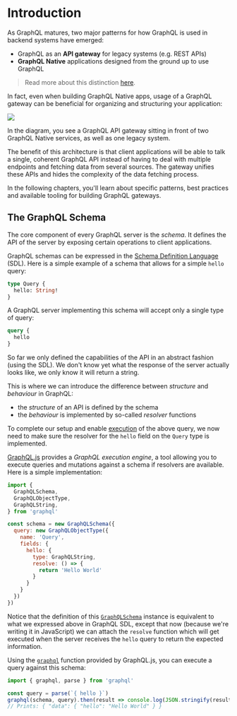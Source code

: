 # Introduction

As GraphQL matures, two major patterns for how GraphQL is used in backend systems have emerged:

- GraphQL as an **API gateway** for legacy systems (e.g. REST APIs)
- **GraphQL Native** applications designed from the ground up to use GraphQL

> Read more about this distinction [here](https://blog.graph.cool/graphql-api-gateway-graphql-native-1e46e4f179f7).

In fact, even when building GraphQL Native apps, usage of a GraphQL gateway can be beneficial for organizing and structuring your application:

![](https://imgur.com/MROWuhV.png)

In the diagram, you see a GraphQL API gateway sitting in front of two GraphQL Native services, as well as one legacy system. 

The benefit of this architecture is that client applications will be able to talk a single, coherent GraphQL API instead of having to deal with multiple endpoints and fetching data from several sources. The gateway unifies these APIs and hides the complexity of the data fetching process.

In the following chapters, you'll learn about specific patterns, best practices and available tooling for building GraphQL gateways.

## The GraphQL Schema

The core component of every GraphQL server is the _schema_. It defines the API of the server by exposing certain operations to client applications.

GraphQL schemas can be expressed in the [Schema Definition Language](https://blog.graph.cool/graphql-sdl-schema-definition-language-6755bcb9ce51) (SDL). Here is a simple example of a schema that allows for a simple `hello` query:

```graphql
type Query {
  hello: String!
}
```

A GraphQL server implementing this schema will accept only a single type of query:

```graphql
query {
  hello
}
```

So far we only defined the capabilities of the API in an abstract fashion (using the SDL). We don't know yet what the response of the server actually looks like, we only know it will return a string.

This is where we can introduce the difference between _structure_ and _behaviour_ in GraphQL:

- the _structure_ of an API is defined by the schema
- the _behaviour_ is implemented by so-called _resolver_ functions

To complete our setup and enable [execution](http://facebook.github.io/graphql/October2016/#sec-Execution) of the above query, we now need to make sure the resolver for the `hello` field on the `Query` type is implemented.

[GraphQL.js](http://graphql.org/graphql-js/) provides a _GraphQL execution engine_, a tool allowing you to execute queries and mutations against a schema if resolvers are available. Here is a simple implementation:

```js
import { 
  GraphQLSchema,
  GraphQLObjectType,
  GraphQLString,
} from 'graphql'

const schema = new GraphQLSchema({
  query: new GraphQLObjectType({
    name: 'Query',
    fields: {
      hello: {
        type: GraphQLString,
        resolve: () => {
          return 'Hello World'
        }
      }
    }
  })
})
```

Notice that the definition of this [`GraphQLSchema`](http://graphql.org/graphql-js/type/#graphqlschema) instance is equivalent to what we expressed above in GraphQL SDL, except that now (because we're writing it in JavaScript) we can attach the `resolve` function which will get executed when the server receives the `hello` query to return the expected information.

Using the [`graphql`](http://graphql.org/graphql-js/graphql/#graphql) function provided by GraphQL.js, you can execute a query against this schema:

```js
import { graphql, parse } from 'graphql'

const query = parse(`{ hello }`)
graphql(schema, query).then(result => console.log(JSON.stringify(result)))
// Prints: { "data": { "hello": "Hello World" } }
```
